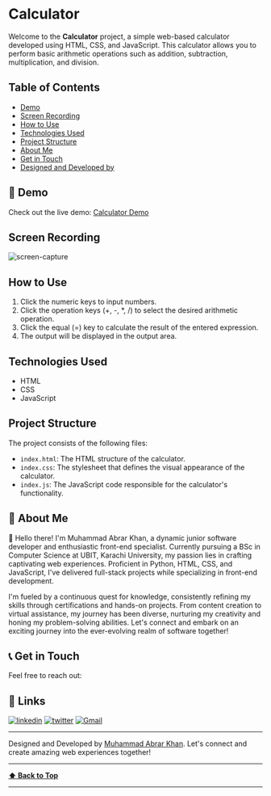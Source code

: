 # Calculator

Welcome to the **Calculator** project, a simple web-based calculator developed using HTML, CSS, and JavaScript. This calculator allows you to perform basic arithmetic operations such as addition, subtraction, multiplication, and division.

## Table of Contents

- [Demo](#-demo)
- [Screen Recording](#screen-recording)
- [How to Use](#how-to-use)
- [Technologies Used](#technologies-used)
- [Project Structure](#project-structure)
- [About Me](#-about-me)
- [Get in Touch](#-get-in-touch)
- [Designed and Developed by](#-designed-and-developed-by)

## 🚀 Demo

Check out the live demo: [Calculator Demo](https://muhammad-abrar-khan.github.io/Calculator.github.io/)

## Screen Recording
![screen-capture](https://github.com/Muhammad-Abrar-Khan/Calculator.github.io/assets/85924018/eb8f29bc-d61b-44b3-8708-76cdbb6a6233)


## How to Use

1. Click the numeric keys to input numbers.
2. Click the operation keys (+, -, *, /) to select the desired arithmetic operation.
3. Click the equal (=) key to calculate the result of the entered expression.
4. The output will be displayed in the output area.

## Technologies Used

- HTML
- CSS
- JavaScript

## Project Structure

The project consists of the following files:

- `index.html`: The HTML structure of the calculator.
- `index.css`: The stylesheet that defines the visual appearance of the calculator.
- `index.js`: The JavaScript code responsible for the calculator's functionality.

## 🚀 About Me

👋 Hello there! I'm Muhammad Abrar Khan, a dynamic junior software developer and enthusiastic front-end specialist. Currently pursuing a BSc in Computer Science at UBIT, Karachi University, my passion lies in crafting captivating web experiences. Proficient in Python, HTML, CSS, and JavaScript, I've delivered full-stack projects while specializing in front-end development.

I'm fueled by a continuous quest for knowledge, consistently refining my skills through certifications and hands-on projects. From content creation to virtual assistance, my journey has been diverse, nurturing my creativity and honing my problem-solving abilities. Let's connect and embark on an exciting journey into the ever-evolving realm of software together!

## 📞 Get in Touch

Feel free to reach out:

## 🔗 Links
[![linkedin](https://img.shields.io/badge/linkedin-0A66C2?style=for-the-badge&logo=linkedin&logoColor=white)](https://www.linkedin.com/in/muhammad-abrar-khan-bb03451a7/)
[![twitter](https://img.shields.io/badge/twitter-1DA1F2?style=for-the-badge&logo=twitter&logoColor=white)](https://twitter.com/MAbrarKhan110)
[![Gmail](https://img.shields.io/badge/Gmail-D14836?style=for-the-badge&logo=gmail&logoColor=white)](mailto:makabrarkhan110@gmail.com)


---

Designed and Developed by [Muhammad Abrar Khan](https://github.com/Muhammad-Abrar-Khan). Let's connect and create amazing web experiences together!

---

**[⬆ Back to Top](#calculator)**

---
